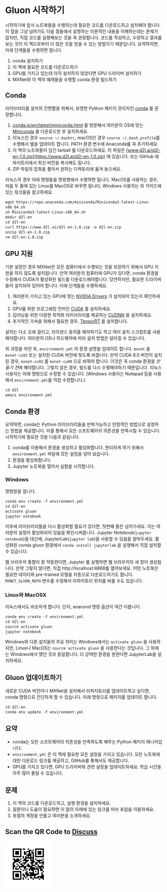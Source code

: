 # Gluon 시작하기

시작하기에 앞서 노트북들을 수행하는데 필요한 코드를 다운로드하고 설치해야 합니다. 이 절을 그냥 넘어가도 다음 절들에서 설명하는 이론적인 내용을 이해하는데는 문제가 없지만, 직접 코드를 실행해보는 것을 꼭 권장합니다. 코드를 작성하고, 수정하고 결과를 보는 것이 이 책으로부터 더 많은 것을 얻을 수 있는 방법이기 때문입니다. 요약하자면, 아래 단계들을 수행하면 됩니다.

1. conda 설치하기
1. 이 책에 필요한 코드를 다운로드하기
1. GPU를 가지고 있는데 아직 설치하지 않았다면 GPU 드라이버 설치하기
1. MXNet와 이 책의 예제들을 수행할 conda 환경 빌드하기

## Conda

라이브러리를 설치의 간편함을 위해서, 유명한 Python 패키지 관리자인 [conda](https://conda.io) 를 권장합니다.

1. [conda.io/en/latest/miniconda.html](https://conda.io/en/latest/miniconda.html) 를 방문해서 여러분의 OS에 맞는  [Miniconda](https://conda.io/en/latest/miniconda.html) 를 다운로드한 후 설치하세요.
1. 리눅스인 경우  `source ~/.bashrc`, macOS인 경우 `source ~/.bash_profile`를 수행해서 쉘을 업데이트 합니다. PATH 환경 변수에 Anaconda를 꼭 추가하세요.
1. 이 책의 노트북들이 담긴 tarball 를 다운로드하세요. 이 파일은 [www.d2l.ai/d2l-en-1.0.zip](https://www.d2l.ai/d2l-en-1.0.zip) 에 있습니다. 또는 GitHub 레파지토리에서 최신 버전을 복사해도 됩니다.
1. ZIP 파일의 압축을 풀어서 원하는 디렉토리에 옮겨 놓으세요.

리눅스의 경우 아래 명령들을 명령행에서 수행하면 됩니다. MacOS를 사용하는 경우, 처음 두 줄에 있는 Linux를 MacOS로 바꾸면 됩니다. Windows 사용자는 위 가이드에 있는 링크들을 참고하세요.

```
wget https://repo.anaconda.com/miniconda/Miniconda3-latest-Linux-x86_64.sh
sh Miniconda3-latest-Linux-x86_64.sh
mkdir d2l-en
cd d2l-en
curl https://www.d2l.ai/d2l-en-1.0.zip -o d2l-en.zip
unzip d2l-en-1.0.zip
rm d2l-en-1.0.zip
```

## GPU 지원

기본 설정인 경우 MXNet은 모든 컴퓨터에서 수행되는 것을 보장하기 위해서 GPU 지원을 하지 않도록 설치됩니다. 만약 여러분의 컴퓨터에 GPU가 있다면, conda 환경을 수정해서 CUDA가 활성화된 빌드를 다운로드해야합니다. 당연하지만, 필요한 드라이버들이 설치되어 있어야 합니다. 아래 단계들을 수행하세요.

1. 여러분이 가지고 있는 GPU에 맞는 [NVIDIA Drivers](https://www.nvidia.com/drivers) 가 설치되어 있는지 확인하세요.
1. GPU를 위한 프로그래밍 언어인 [CUDA](https://developer.nvidia.com/cuda-downloads) 를 설치하세요.
1. 딥러닝을 위한 다양한 최적화 라이브러리를 제공하는 [CUDNN](https://developer.nvidia.com/cudnn) 을 설치하세요.
1. 추가적인 가속을 위해서 필요한 경우, [TensorRT](https://developer.nvidia.com/tensorrt) 를 설치합니다.

설치는 다소 오래 걸리고, 라이센스 동의를 해야하기도 하고 여러 설치 스크립트를 사용해야합니다. 여러분의 OS나 하드웨어에 따라 설치 방법은 달라질 수 있습니다.

위 과정을 마친 후,  `environment.yml` 의 환경 설명을 업데이트 합니다. `mxnet` 을 `mxnet-cu92` 또는 설치된 CUDA 버전에 맞도록 바꿉니다. 만약 CUDA 8.0 버전이 설치된 경우, `mxnet-cu92` 를 `mxnet-cu80` 으로 바꿔야 합니다. 이것은 꼭 conda 환경을 *만들기 전*에 해야합니다. 그렇지 않은 경우, 빌드를 다시 수행해야하기 때문입니다. 리눅스 사용자는 아래 명령으로 수정할 수 있습니다. (Windows 사용자는 Notepad 등을 사용해서 `environment.yml`를 직접 수정합니다.)

```
cd d2l
emacs environment.yml
```

## Conda 환경

요약하면, conda는 Python 라이브러리들을 반복가능하고 안정적인 방법으로 설정하는 방법을 제공합니다. 이를 통해서 모든 소프트웨어의 의존성을 만족시킬 수 있습니다. 시작하기에 필요한 것을 다음과 같습니다.

1. conda를 이용해서 환경을 생성하고 활성화합니다. 편리하게 하기 위해서 `environment.yml` 파일에 모든 설정을 넣어 놨습니다.
1. 환경을 활성화합니다.
1. Jupyter 노트북을 열어서 실험을 시작합니다.

### Windows

명령창을 엽니다.

```
conda env create -f environment.yml
cd d2l-en
activate gluon
jupyter notebook
```

이후에 라이브러리들을 다시 활성화할 필요가 있다면, 첫번째 줄은 넘어가세요. 이는 여러분의 설정이 활성화되어 있음을 확인시켜줍니다. Jupyter Notebook(`jupyter notebook`)을 대신에, JupyterLab(`jupyter lab`)을 사용할 수 있음을 알아두세요. 활성화된 conda gluon 환경에서 `conda install jupyterlab` 을 실행해서 직접 설치할 수 있습니다.

웹 브라우저 통합이 잘 작동한다면, Jupyter 를 실행하면 웹 브라우저의 새 창이 생성됩니다. 만약 그렇지 않다면, 직접 http://localhost:8888를 열어보세요. 어떤 노트북은 필요한 데이터와 pre-trained 모델을 자동으로 다운로드하기도 합니다. `MXNET_GLUON_REPO` 변수를 수정해서 리파지토리 위치를 바꿀 수도 있습니다.

### Linux와 MacOSX

리눅스에서도 비슷하게 합니다. 단지, anacond 명령 옵션이 약간 다릅니다.

```
conda env create -f environment.yml
cd d2l-en
source activate gluon
jupyter notebook
```

Windows와 다른 설치들의 주요 차이는 Windows에서는 `activate gluon` 을 사용하지만, Linux나 MacOS는 `source activate gluon` 을 사용한다는 것입니다. 그 외에는 Windows에서 했던 것과 동일합니다. 더 강력한 환경을 원한다면 JupyterLab을 설치하세요.

## Gluon 업데이트하기

새로운 CUDA 버전이나 MXNet을 설치해서 리파지토리를 업데이트하고 싶다면, conda 명령으로 간단하게 할 수 있습니다. 아래 명령으로 패키지를 업데이트 합니다.

```
cd d2l-en
conda env update -f environment.yml
```

## 요약

* conda는 모든 소프트웨어의 의존성을 만족하도록 해주는 Python 패키지 매니저입니다.
* `environment.yml` 은 이 책에 필요한 모든 설정을 가지고 있습니다. 모든 노트북에 대한 다운로드 링크를 제공하고, GitHub를 통해서도 제공합니다.
* GPU를 가지고 있다면, GPU 드라이버와 관련 설정을 업데이트하세요. 학습 시간을 아주 많이 줄일 수 있습니다.

## 문제

1. 이 책의 코드를 다운로드하고, 실행 환경을 설치하세요.
1. 질문이나 도움이 필요하면 이 절의 아래에 있는 링크를 따라 포럼을 이용하세요.
1. 포럼의 계정을 만들고 여러분을 소개하세요.

## Scan the QR Code to [Discuss](https://discuss.mxnet.io/t/2315)

![](../img/qr_install.svg)
